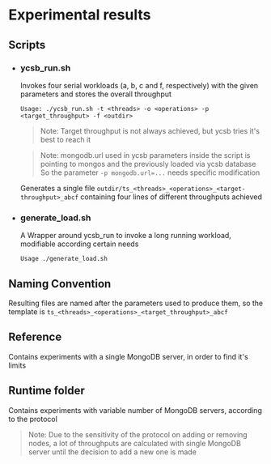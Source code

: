 # Experimental results

## Scripts
- ### ycsb_run.sh
  Invokes four serial workloads (a, b, c and f, respectively) with the given parameters and stores the overall throughput
  
  `Usage: ./ycsb_run.sh -t <threads> -o <operations> -p <target_throughput> -f <outdir>`
  
  > Note: Target throughput is not always achieved, but ycsb tries it's best to reach it
  
  > Note: mongodb.url used in ycsb parameters inside the script is pointing to mongos and the previously loaded via ycsb database
  > So the parameter `-p mongodb.url=...` needs specific modification
  
  Generates a single file `outdir/ts_<threads>_<operations>_<target-throughput>_abcf` 
  containing four lines of different throughputs achieved

- ### generate_load.sh
  A Wrapper around ycsb_run to invoke a long running workload, modifiable according certain needs
  
  `Usage ./generate_load.sh`


## Naming Convention
Resulting files are named after the parameters used to produce them, so the template is `ts_<threads>_<operations>_<target_throughput>_abcf`

## Reference
Contains experiments with a single MongoDB server, in order to find it's limits

## Runtime folder
Contains experiments with variable number of MongoDB servers, according to the protocol
> Note: Due to the sensitivity of the protocol on adding or removing nodes, a lot of throughputs are calculated with single MongoDB server
> until the decision to add a new one is made
